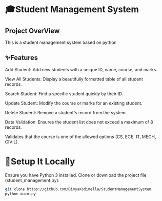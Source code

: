 # 🎓Student Management System 

## Project OverView
This is a student management system based on python

## ✨Features
Add Student: Add new students with a unique ID, name, course, and marks.

View All Students: Display a beautifully formatted table of all student records.

Search Student: Find a specific student quickly by their ID.

Update Student: Modify the course or marks for an existing student.

Delete Student: Remove a student's record from the system.

Data Validation:
Ensures the student list does not exceed a maximum of 8 records.

Validates that the course is one of the allowed options (CS, ECE, IT, MECH, CIVIL).

# 🚀Setup It Locally
Ensure you have Python 3 installed.
Clone or download the project file (student_management.py).
```bash
git clone https://github.com/DivyaKodimella/StudentManagementSystem
python main.py

```


